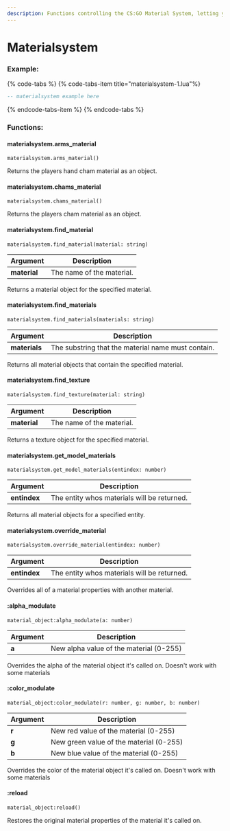 ```yaml
---
description: Functions controlling the CS:GO Material System, letting you modulate, swap, remove materials and set their shader params / material vars
---
```


# Materialsystem

### Example:

{% code-tabs %}
{% code-tabs-item  title="materialsystem-1.lua"%}
```lua
-- materialsystem example here
```

{% endcode-tabs-item %}
{% endcode-tabs %}

### Functions:
#### materialsystem.arms_material

`materialsystem.arms_material()`

Returns the players hand cham material as an object.


#### materialsystem.chams_material

`materialsystem.chams_material()`

Returns the players cham material as an object.


#### materialsystem.find_material

`materialsystem.find_material(material: string)`

Argument | Description
-------- | -----------
  **material** | The name of the material.

Returns a material object for the specified material.


#### materialsystem.find_materials

`materialsystem.find_materials(materials: string)`

Argument | Description
-------- | -----------
  **materials** | The substring that the material name must contain.

Returns all material objects that contain the specified material.


#### materialsystem.find_texture

`materialsystem.find_texture(material: string)`

Argument | Description
-------- | -----------
  **material** | The name of the material.

Returns a texture object for the specified material.


#### materialsystem.get_model_materials

`materialsystem.get_model_materials(entindex: number)`

Argument | Description
-------- | -----------
  **entindex** | The entity whos materials will be returned.

Returns all material objects for a specified entity.


#### materialsystem.override_material

`materialsystem.override_material(entindex: number)`

Argument | Description
-------- | -----------
  **entindex** | The entity whos materials will be returned.

Overrides all of a material properties with another material.


#### :alpha_modulate

`material_object:alpha_modulate(a: number)`

Argument | Description
-------- | -----------
  **a** | New alpha value of the material (0-255)

Overrides the alpha of the material object it's called on. Doesn't work with some materials


#### :color_modulate

`material_object:color_modulate(r: number, g: number, b: number)`

Argument | Description
-------- | -----------
  **r** | New red value of the material (0-255)
  **g** | New green value of the material (0-255)
  **b** | New blue value of the material (0-255)

Overrides the color of the material object it's called on. Doesn't work with some materials


#### :reload

`material_object:reload()`

Restores the original material properties of the material it's called on.

